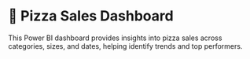 # 🍕 Pizza Sales Dashboard

This Power BI dashboard provides insights into pizza sales across categories, sizes, and dates, helping identify trends and top performers.

